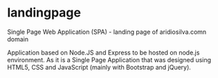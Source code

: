 # landingpage

Single Page Web Application (SPA) - landing page of aridiosilva.comn domain

Application based on Node.JS and Express to be hosted on node.js environment. As it is a Single Page Application that was designed using HTML5, CSS and JavaScript (mainly with Bootstrap and jQuery).
